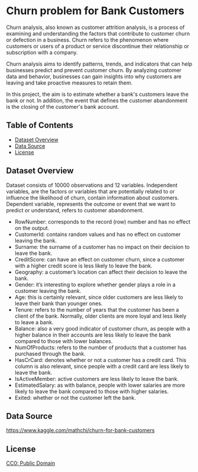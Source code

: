 # Churn problem for Bank Customers

Churn analysis, also known as customer attrition analysis, is a process of examining and understanding the factors that contribute to customer churn or defection in a business. Churn refers to the phenomenon where customers or users of a product or service discontinue their relationship or subscription with a company.

Churn analysis aims to identify patterns, trends, and indicators that can help businesses predict and prevent customer churn. By analyzing customer data and behavior, businesses can gain insights into why customers are leaving and take proactive measures to retain them.

In this project, the aim is to estimate whether a bank's customers leave the bank or not. In addition, the event that defines the customer abandonment is the closing of the customer's bank account.

## Table of Contents

- [Dataset Overview](#dataset-overview)
- [Data Source](#data-source)
- [License](#license)

## Dataset Overview

Dataset consists of 10000 observations and 12 variables.
Independent variables, are the factors or variables that are potentially related to or influence the likelihood of churn, contain information about customers.
Dependent variable, represents the outcome or event that we want to predict or understand, refers to customer abandonment.

- RowNumber: corresponds to the record (row) number and has no effect on the output.
- CustomerId: contains random values and has no effect on customer leaving the bank.
- Surname: the surname of a customer has no impact on their decision to leave the bank.
- CreditScore: can have an effect on customer churn, since a customer with a higher credit score is less likely to leave the bank.
- Geography: a customer’s location can affect their decision to leave the bank.
- Gender: it’s interesting to explore whether gender plays a role in a customer leaving the bank.
- Age: this is certainly relevant, since older customers are less likely to leave their bank than younger ones.
- Tenure: refers to the number of years that the customer has been a client of the bank. Normally, older clients are more loyal and less likely to leave a bank.
- Balance: also a very good indicator of customer churn, as people with a higher balance in their accounts are less likely to leave the bank compared to those with lower balances.
- NumOfProducts: refers to the number of products that a customer has purchased through the bank.
- HasCrCard: denotes whether or not a customer has a credit card. This column is also relevant, since people with a credit card are less likely to leave the bank.
- IsActiveMember: active customers are less likely to leave the bank.
- EstimatedSalary: as with balance, people with lower salaries are more likely to leave the bank compared to those with higher salaries.
- Exited: whether or not the customer left the bank.

## Data Source

https://www.kaggle.com/mathchi/churn-for-bank-customers

## License

[CC0: Public Domain](https://creativecommons.org/publicdomain/zero/1.0/)
